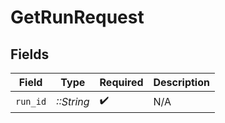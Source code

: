 # GetRunRequest


## Fields

| Field              | Type               | Required           | Description        |
| ------------------ | ------------------ | ------------------ | ------------------ |
| `run_id`           | *::String*         | :heavy_check_mark: | N/A                |